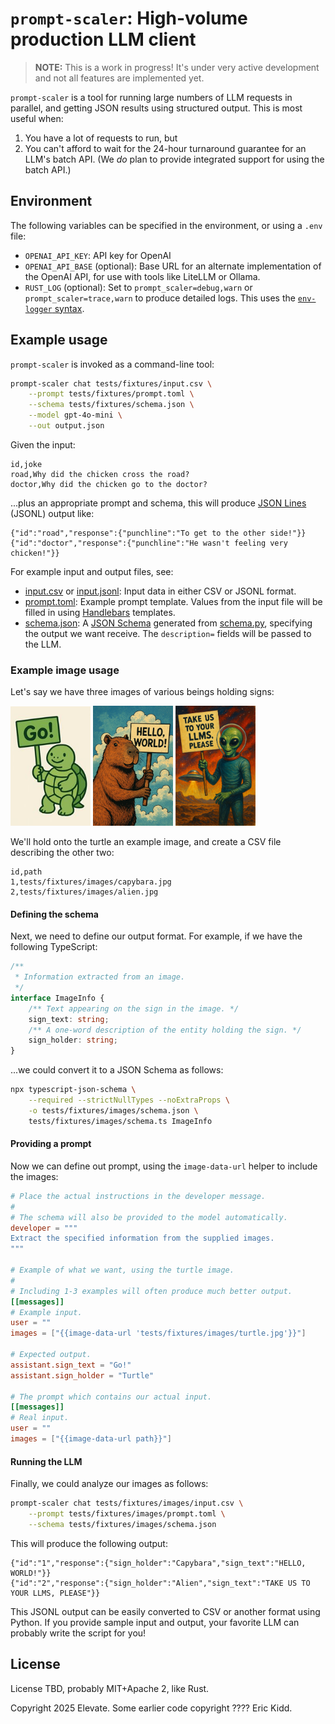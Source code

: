 # `prompt-scaler`: High-volume production LLM client

> **NOTE:** This is a work in progress! It's under very active development and not all features are implemented yet.

`prompt-scaler` is a tool for running large numbers of LLM requests in parallel, and getting JSON results using structured output. This is most useful when:

1. You have a lot of requests to run, but
2. You can't afford to wait for the 24-hour turnaround guarantee for an LLM's batch API. (We _do_ plan to provide integrated support for using the batch API.)

## Environment

The following variables can be specified in the environment, or using a `.env` file:

- `OPENAI_API_KEY`: API key for OpenAI
- `OPENAI_API_BASE` (optional): Base URL for an alternate implementation of the OpenAI API, for use with tools like LiteLLM or Ollama.
- `RUST_LOG` (optional): Set to `prompt_scaler=debug,warn` or `prompt_scaler=trace,warn` to produce detailed logs. This uses the [`env-logger` syntax](https://docs.rs/env_logger/latest/env_logger/).

## Example usage

`prompt-scaler` is invoked as a command-line tool:

```sh
prompt-scaler chat tests/fixtures/input.csv \
    --prompt tests/fixtures/prompt.toml \
    --schema tests/fixtures/schema.json \
    --model gpt-4o-mini \
    --out output.json
```

Given the input:

```csv
id,joke
road,Why did the chicken cross the road?
doctor,Why did the chicken go to the doctor?
```

...plus an appropriate prompt and schema, this will produce [JSON Lines](https://jsonlines.org/) (JSONL) output like:

```jsonl
{"id":"road","response":{"punchline":"To get to the other side!"}}
{"id":"doctor","response":{"punchline":"He wasn't feeling very chicken!"}}
```

For example input and output files, see:

- [input.csv](./tests/fixtures/input.csv) or [input.jsonl](tests/fixtures/input.jsonl): Input data in either CSV or JSONL format.
- [prompt.toml](./tests/fixtures/prompt.toml): Example prompt template. Values from the input file will be filled in using [Handlebars](https://handlebarsjs.com/) templates.
- [schema.json](./tests/fixtures/schema.json): A [JSON Schema](https://json-schema.org/) generated from [schema.py](./tests/fixtures/schema.py), specifying the output we want receive. The `description=` fields will be passed to the LLM.

### Example image usage

Let's say we have three images of various beings holding signs:

<img alt='Turtle holding sign saying "Go!"' src='tests/fixtures/images/turtle.jpg' style="max-width:128px"> <img alt='Capybara holding sign saying "HELLO, WORLD!"' src='tests/fixtures/images/capybara.jpg' style="max-width:128px"> <img alt='Alien holding sign saying "TAKE US TO YOUR LLMS, PLEASE!"' src='tests/fixtures/images/alien.jpg' style="max-width:128px">

We'll hold onto the turtle an example image, and create a CSV file describing the other two:

```csv
id,path
1,tests/fixtures/images/capybara.jpg
2,tests/fixtures/images/alien.jpg
```

#### Defining the schema

Next, we need to define our output format. For example, if we have the following TypeScript:

```ts
/**
 * Information extracted from an image.
 */
interface ImageInfo {
    /** Text appearing on the sign in the image. */
    sign_text: string;
    /** A one-word description of the entity holding the sign. */
    sign_holder: string;
}
```

...we could convert it to a JSON Schema as follows:

```sh
npx typescript-json-schema \
    --required --strictNullTypes --noExtraProps \
    -o tests/fixtures/images/schema.json \
    tests/fixtures/images/schema.ts ImageInfo
```

#### Providing a prompt

Now we can define out prompt, using the `image-data-url` helper to include the images:

```toml
# Place the actual instructions in the developer message.
#
# The schema will also be provided to the model automatically.
developer = """
Extract the specified information from the supplied images.
"""

# Example of what we want, using the turtle image.
#
# Including 1-3 examples will often produce much better output.
[[messages]]
# Example input.
user = ""
images = ["{{image-data-url 'tests/fixtures/images/turtle.jpg'}}"]

# Expected output.
assistant.sign_text = "Go!"
assistant.sign_holder = "Turtle"

# The prompt which contains our actual input.
[[messages]]
# Real input.
user = ""
images = ["{{image-data-url path}}"]
```

#### Running the LLM

Finally, we could analyze our images as follows:

```sh
prompt-scaler chat tests/fixtures/images/input.csv \
    --prompt tests/fixtures/images/prompt.toml \
    --schema tests/fixtures/images/schema.json
```

This will produce the following output:

```jsonl
{"id":"1","response":{"sign_holder":"Capybara","sign_text":"HELLO, WORLD!"}}
{"id":"2","response":{"sign_holder":"Alien","sign_text":"TAKE US TO YOUR LLMS, PLEASE"}}
```

This JSONL output can be easily converted to CSV or another format using Python. If you provide sample input and output, your favorite LLM can probably write the script for you!

## License

License TBD, probably MIT+Apache 2, like Rust.

Copyright 2025 Elevate.
Some earlier code copyright ???? Eric Kidd.
